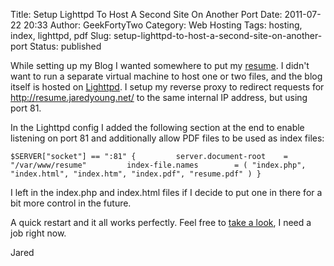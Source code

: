 Title: Setup Lighttpd To Host A Second Site On Another Port
Date: 2011-07-22 20:33
Author: GeekFortyTwo
Category: Web Hosting
Tags: hosting, index, lighttpd, pdf
Slug: setup-lighttpd-to-host-a-second-site-on-another-port
Status: published

While setting up my Blog I wanted somewhere to put my
[resume](http://resume.jaredyoung.net/). I didn't want to run a separate
virtual machine to host one or two files, and the blog itself is hosted
on [Lighttpd](http://www.lighttpd.net/). I setup my reverse proxy to
redirect requests for http://resume.jaredyoung.net/ to the same internal
IP address, but using port 81.  
<!--more-->  
In the Lighttpd config I added the following section at the end to
enable listening on port 81 and additionally allow PDF files to be used
as index files:

`$SERVER["socket"] == ":81" {         server.document-root    = "/var/www/resume"         index-file.names        = ( "index.php", "index.html", "index.htm", "index.pdf", "resume.pdf" ) }`

I left in the index.php and index.html files if I decide to put one in
there for a bit more control in the future.

A quick restart and it all works perfectly. Feel free to [take a
look](http://resume.jaredyoung.net/), I need a job right now.

Jared
